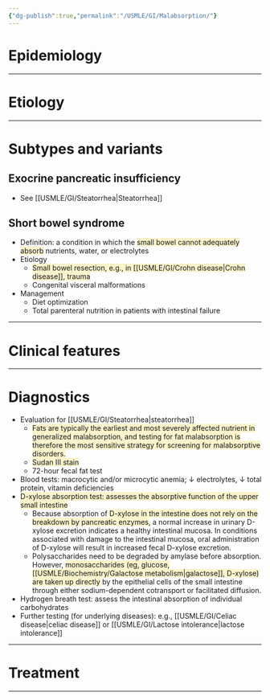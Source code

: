 ```yaml
---
{"dg-publish":true,"permalink":"/USMLE/GI/Malabsorption/"}
---
```


# Epidemiology


---
# Etiology


---
# Subtypes and variants
## Exocrine pancreatic insufficiency
- See [[USMLE/GI/Steatorrhea\|Steatorrhea]]
## Short bowel syndrome
- Definition: a condition in which the <span style="background:rgba(240, 200, 0, 0.2)">small bowel cannot adequately absorb</span> nutrients, water, or electrolytes
- Etiology
	- <span style="background:rgba(240, 200, 0, 0.2)">Small bowel resection, e.g., in [[USMLE/GI/Crohn disease\|Crohn disease]], trauma</span>
	- Congenital visceral malformations
- Management
	- Diet optimization
	- Total parenteral nutrition in patients with intestinal failure


---
# Clinical features


---
# Diagnostics
- Evaluation for [[USMLE/GI/Steatorrhea\|steatorrhea]]
	- <span style="background:rgba(240, 200, 0, 0.2)">Fats are typically the earliest and most severely affected nutrient in generalized malabsorption, and testing for fat malabsorption is therefore the most sensitive strategy for screening for malabsorptive disorders.</span>
	- <span style="background:rgba(240, 200, 0, 0.2)">Sudan III stain</span>
	- 72-hour fecal fat test
- Blood tests: macrocytic and/or microcytic anemia; ↓ electrolytes, ↓ total protein, vitamin deficiencies
- <span style="background:rgba(240, 200, 0, 0.2)">D-xylose absorption test: assesses the absorptive function of the upper small intestine</span>
	- Because absorption of <span style="background:rgba(240, 200, 0, 0.2)">D-xylose in the intestine does not rely on the breakdown by pancreatic enzymes</span>, a normal increase in urinary D-xylose excretion indicates a healthy intestinal mucosa. In conditions associated with damage to the intestinal mucosa, oral administration of D-xylose will result in increased fecal D-xylose excretion.
	- Polysaccharides need to be degraded by amylase before absorption. However, <span style="background:rgba(240, 200, 0, 0.2)">monosaccharides (eg, glucose, [[USMLE/Biochemistry/Galactose metabolism\|galactose]], D-xylose) are taken up directly</span> by the epithelial cells of the small intestine through either sodium-dependent cotransport or facilitated diffusion.
- Hydrogen breath test: assess the intestinal absorption of individual carbohydrates
- Further testing (for underlying diseases): e.g., [[USMLE/GI/Celiac disease\|celiac disease]] or [[USMLE/GI/Lactose intolerance\|lactose intolerance]]

---
# Treatment


---
